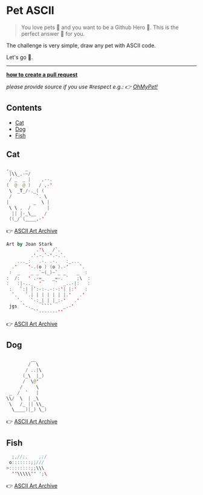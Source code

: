 # Pet ASCII

> You love pets 🐶 and you want to be a Github Hero 🦸. This is the perfect answer 💅 for you.

The challenge is very simple, draw any pet with ASCII code.

Let's go 💪.

---------------------------------------------------------------------------------------------

**[how to create a pull request](https://docs.github.com/en/github/collaborating-with-pull-requests/proposing-changes-to-your-work-with-pull-requests/creating-a-pull-request)**

*please provide source if you use #respect*
*e.g.: 👉 [OhMyPet!](https://www.ohmypet.app)* 

## Contents

- [Cat](#cat)
- [Dog](#dog)
- [Fish](#fish)

## Cat


```swift
,_     _
 |\\_,-~/
 / _  _ |    ,--.
(  @  @ )   / ,-'
 \  _T_/-._( (
 /         `. \
|         _  \ |
 \ \ ,  /      |
  || |-_\__   /
 ((_/`(____,-'

```

👉 [ASCII Art Archive](https://www.asciiart.eu/animals/cats)

```kotlin
Art by Joan Stark
           .'\   /`.
         .'.-.`-'.-.`.
    ..._:   .-. .-.   :_...
  .'    '-.(o ) (o ).-'    `.
 :  _    _ _`~(_)~`_ _    _  :
:  /:   ' .-=_   _=-. `   ;\  :
:   :|-.._  '     `  _..-|:   :
 :   `:| |`:-:-.-:-:'| |:'   :
  `.   `.| | | | | | |.'   .'
    `.   `-:_| | |_:-'   .'
 jgs  `-._   ````    _.-'
          ``-------''
```

👉 [ASCII Art Archive](https://www.asciiart.eu/animals/cats)

## Dog

```swift
         __
        /  \
       / ..|\
      (_\  |_)
      /  \@'
     /     \
 _  /  `   |
\\/  \  | _\
 \   /_ || \\_
  \____)|_) \_)
```

👉 [ASCII Art Archive](https://www.asciiart.eu/animals/dogs)

## Fish

```swift
  ;,//;,    ,;/
 o:::::::;;///
>::::::::;;\\\
  ''\\\\\'" ';\
```

👉 [ASCII Art Archive](https://www.asciiart.eu/animals/fish)
